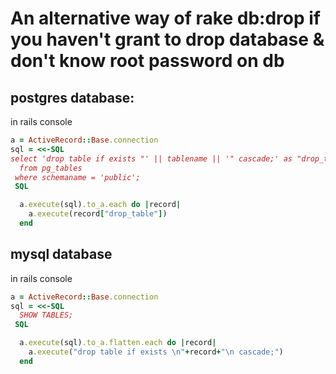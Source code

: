 # An alternative way of rake db:drop if you haven't grant to drop database & don't know root password on db

## postgres database:

in rails console

```ruby
a = ActiveRecord::Base.connection
sql = <<-SQL
select 'drop table if exists "' || tablename || '" cascade;' as "drop_table"
  from pg_tables
 where schemaname = 'public';
 SQL

  a.execute(sql).to_a.each do |record|
    a.execute(record["drop_table"])
  end
```

## mysql database

in rails console

```ruby
a = ActiveRecord::Base.connection
sql = <<-SQL
  SHOW TABLES;
 SQL

  a.execute(sql).to_a.flatten.each do |record|
    a.execute("drop table if exists \n"+record+"\n cascade;")
  end
```
